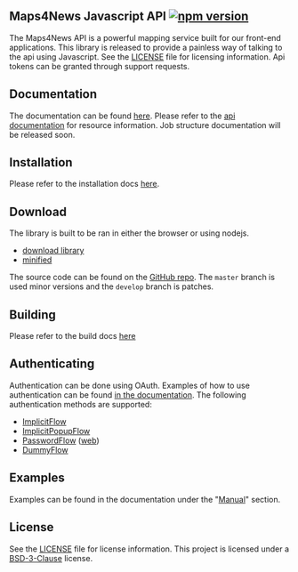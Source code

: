 Maps4News Javascript API [![npm version](https://img.shields.io/npm/v/@mapcreator/maps4news.svg)](https://www.npmjs.com/package/@mapcreator/maps4news)
-------------------------

The Maps4News API is a powerful mapping service built for our front-end applications. This library is released to 
provide a painless way of talking to the api using Javascript. See the [LICENSE] file for licensing information. Api 
tokens can be granted through support requests.

## Documentation
The documentation can be found [here][docs]. Please refer to the [api documentation] for resource information. Job structure documentation will be released soon. 

## Installation
Please refer to the installation docs [here][installation].

## Download
The library is built to be ran in either the browser or using nodejs. 

- [download library]
- [minified]

The source code can be found on the [GitHub repo]. The `master` branch is used minor versions and the `develop` branch is patches. 

## Building
Please refer to the build docs [here][building]

## Authenticating
Authentication can be done using OAuth. Examples of how to use authentication can be found [in the documentation][docs-auth]. The 
following authentication methods are supported: 
 - [ImplicitFlow]
 - [ImplicitPopupFlow]
 - [PasswordFlow] ([web][PasswordFlow-web])
 - [DummyFlow]

## Examples
Examples can be found in the documentation under the "[Manual]" section.

## License
See the [LICENSE] file for license information. This project is licensed under a [BSD-3-Clause] license.

[download library]: https://mapcreatoreu.github.io/api-wrapper/dist/bundle.js
[minified]: https://mapcreatoreu.github.io/api-wrapper/dist/bundle.min.js

[installation]: https://mapcreatoreu.github.io/api-wrapper/manual/installation/installation.html
[building]: https://mapcreatoreu.github.io/api-wrapper/manual/installation/building.html
[api documentation]: https://api.beta.maps4news.com/docs/
[docs]: https://mapcreatoreu.github.io/api-wrapper/
[docs-auth]: https://mapcreatoreu.github.io/api-wrapper/manual/example/examples.authentication.html
[manual]: https://mapcreatoreu.github.io/api-wrapper/manual/index.html
[GitHub repo]: https://github.com/MapCreatorEU/api-wrapper
[esdoc]: https://esdoc.org
[example-basics]: examples/basics.js
[yarn]: https://yarnpkg.com
[webpack]: https://webpack.js.org
[LICENSE]: https://github.com/MapCreatorEU/api-wrapper/blob/master/LICENSE
[BSD-3-Clause]: https://tldrlegal.com/license/bsd-3-clause-license-(revised)

[ImplicitFlow]: https://mapcreatoreu.github.io/api-wrapper/manual/example/examples.authentication.html#implicit-flow
[ImplicitPopupFlow]: https://mapcreatoreu.github.io/api-wrapper/manual/example/examples.authentication.html#implicit-flow-pop-up
[PasswordFlow]: https://mapcreatoreu.github.io/api-wrapper/manual/example/examples.authentication.html#password-flow
[PasswordFlow-web]: https://mapcreatoreu.github.io/api-wrapper/manual/example/examples.authentication.html#password-flow-dangerous-
[DummyFlow]: https://mapcreatoreu.github.io/api-wrapper/manual/example/examples.authentication.html#dummy-flow
